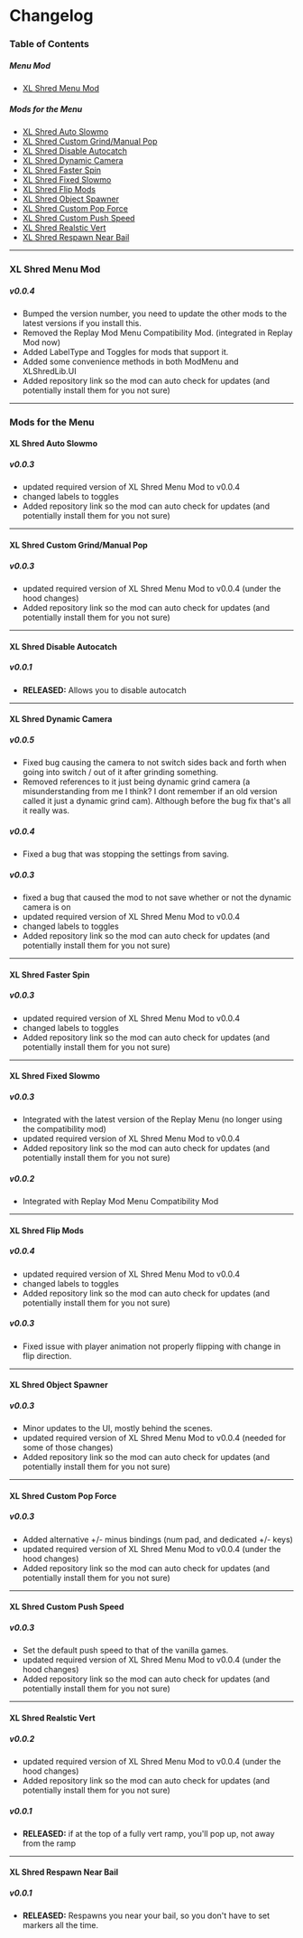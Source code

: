 # Changelog

### Table of Contents
##### Menu Mod
- [XL Shred Menu Mod](#xl-shred-menu-mod)
##### Mods for the Menu
- [XL Shred Auto Slowmo](#xl-shred-auto-slowmo)
- [XL Shred Custom Grind/Manual Pop](#xl-shred-custom-grindmanual-pop)
- [XL Shred Disable Autocatch](#xl-shred-disable-autocatch)
- [XL Shred Dynamic Camera](#xl-shred-dynamic-camera)
- [XL Shred Faster Spin](#xl-shred-faster-spin)
- [XL Shred Fixed Slowmo](#xl-shred-fixed-slowmo)
- [XL Shred Flip Mods](#xl-shred-flip-mods)
- [XL Shred Object Spawner](#xl-shred-object-spawner)
- [XL Shred Custom Pop Force](#xl-shred-custom-pop-force)
- [XL Shred Custom Push Speed](#xl-shred-custom-push-speed)
- [XL Shred Realstic Vert](#xl-shred-realistic-vert)
- [XL Shred Respawn Near Bail](#xl-shred-respawn-near-bail)
---
### XL Shred Menu Mod
##### v0.0.4
- Bumped the version number, you need to update the other mods to the latest versions if you install this.
- Removed the Replay Mod Menu Compatibility Mod. (integrated in Replay Mod now)
- Added LabelType and Toggles for mods that support it.
- Added some convenience methods in both ModMenu and XLShredLib.UI
- Added repository link so the mod can auto check for updates (and potentially install them for you not sure)

---
### Mods for the Menu
#### XL Shred Auto Slowmo
##### v0.0.3
- updated required version of XL Shred Menu Mod to v0.0.4
- changed labels to toggles
- Added repository link so the mod can auto check for updates (and potentially install them for you not sure)
---
#### XL Shred Custom Grind/Manual Pop
##### v0.0.3
- updated required version of XL Shred Menu Mod to v0.0.4 (under the hood changes)
- Added repository link so the mod can auto check for updates (and potentially install them for you not sure)
---
#### XL Shred Disable Autocatch
##### v0.0.1
- **RELEASED:** Allows you to disable autocatch
---
#### XL Shred Dynamic Camera
##### v0.0.5
- Fixed bug causing the camera to not switch sides back and forth when going into switch / out of it after grinding something.
- Removed references to it just being dynamic grind camera (a misunderstanding from me I think? I dont remember if an old version called it just a dynamic grind cam). Although before the bug fix that's all it really was.
##### v0.0.4
- Fixed a bug that was stopping the settings from saving.
##### v0.0.3
- fixed a bug that caused the mod to not save whether or not the dynamic camera is on
- updated required version of XL Shred Menu Mod to v0.0.4
- changed labels to toggles
- Added repository link so the mod can auto check for updates (and potentially install them for you not sure)
---
#### XL Shred Faster Spin
##### v0.0.3
- updated required version of XL Shred Menu Mod to v0.0.4
- changed labels to toggles
- Added repository link so the mod can auto check for updates (and potentially install them for you not sure)
---
#### XL Shred Fixed Slowmo
##### v0.0.3
- Integrated with the latest version of the Replay Menu (no longer using the compatibility mod)
- updated required version of XL Shred Menu Mod to v0.0.4
- Added repository link so the mod can auto check for updates (and potentially install them for you not sure)
##### v0.0.2
- Integrated with Replay Mod Menu Compatibility Mod
---
#### XL Shred Flip Mods
##### v0.0.4
- updated required version of XL Shred Menu Mod to v0.0.4
- changed labels to toggles
- Added repository link so the mod can auto check for updates (and potentially install them for you not sure)
##### v0.0.3
- Fixed issue with player animation not properly flipping with change in flip direction.
---
#### XL Shred Object Spawner
##### v0.0.3
- Minor updates to the UI, mostly behind the scenes.
- updated required version of XL Shred Menu Mod to v0.0.4 (needed for some of those changes)
- Added repository link so the mod can auto check for updates (and potentially install them for you not sure)
---
#### XL Shred Custom Pop Force
##### v0.0.3
- Added alternative +/- minus bindings (num pad, and dedicated +/- keys)
- updated required version of XL Shred Menu Mod to v0.0.4 (under the hood changes)
- Added repository link so the mod can auto check for updates (and potentially install them for you not sure)
---
#### XL Shred Custom Push Speed
##### v0.0.3
- Set the default push speed to that of the vanilla games.
- updated required version of XL Shred Menu Mod to v0.0.4 (under the hood changes)
- Added repository link so the mod can auto check for updates (and potentially install them for you not sure)
---
#### XL Shred Realstic Vert
##### v0.0.2
- updated required version of XL Shred Menu Mod to v0.0.4 (under the hood changes)
- Added repository link so the mod can auto check for updates (and potentially install them for you not sure)
##### v0.0.1
- **RELEASED:** if at the top of a fully vert ramp, you'll pop up, not away from the ramp
---
#### XL Shred Respawn Near Bail
##### v0.0.1
- **RELEASED:** Respawns you near your bail, so you don't have to set markers all the time.